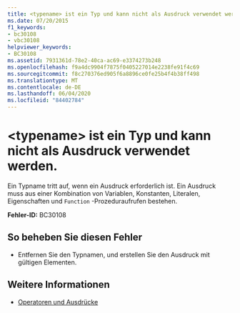 ```yaml
---
title: <typename> ist ein Typ und kann nicht als Ausdruck verwendet werden.
ms.date: 07/20/2015
f1_keywords:
- bc30108
- vbc30108
helpviewer_keywords:
- BC30108
ms.assetid: 7931361d-78e2-40ca-ac69-e3374273b248
ms.openlocfilehash: f9a4dc9904f7875f0405227014e2238fe91f4c69
ms.sourcegitcommit: f8c270376ed905f6a8896ce0fe25b4f4b38ff498
ms.translationtype: MT
ms.contentlocale: de-DE
ms.lasthandoff: 06/04/2020
ms.locfileid: "84402784"
---
```

# <a name="typename-is-a-type-and-cannot-be-used-as-an-expression"></a>\<typename> ist ein Typ und kann nicht als Ausdruck verwendet werden.
Ein Typname tritt auf, wenn ein Ausdruck erforderlich ist. Ein Ausdruck muss aus einer Kombination von Variablen, Konstanten, Literalen, Eigenschaften und `Function` -Prozeduraufrufen bestehen.  
  
 **Fehler-ID:** BC30108  
  
## <a name="to-correct-this-error"></a>So beheben Sie diesen Fehler  
  
- Entfernen Sie den Typnamen, und erstellen Sie den Ausdruck mit gültigen Elementen.  
  
## <a name="see-also"></a>Weitere Informationen

- [Operatoren und Ausdrücke](../../programming-guide/language-features/operators-and-expressions/index.md)
